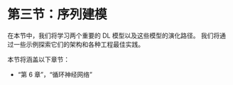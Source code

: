 # 第三节：序列建模

在本节中，我们将学习两个重要的 DL 模型以及这些模型的演化路径。 我们将通过一些示例探索它们的架构和各种工程最佳实践。

本节将涵盖以下章节：

*   “第 6 章”，“循环神经网络”